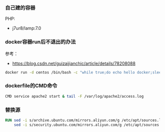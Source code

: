 ### 自己建的容器
PHP:
- j7ur8/lamp:7.0

### docker容器run后不退出的办法
参考：
- https://blog.csdn.net/guizaijianchic/article/details/78208088
  
```bash
docker run -d centos /bin/bash -c "while true;do echo hello docker;sleep 1;done"
```

### dockerfile的CMD命令

```bash
CMD service apache2 start & tail -F /var/log/apache2/access.log
```

### 替换源
```dockerfile
RUN sed -i s/archive.ubuntu.com/mirrors.aliyun.com/g /etc/apt/sources.list &&\
	sed -i s/security.ubuntu.com/mirrors.aliyun.com/g /etc/apt/sources.list
```
